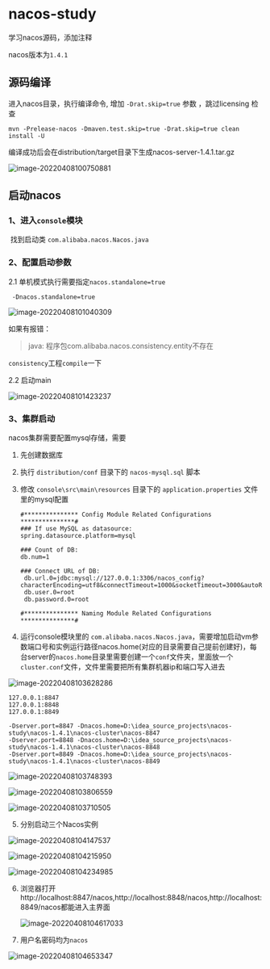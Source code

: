 # nacos-study
学习nacos源码，添加注释

nacos版本为`1.4.1`

## 源码编译
进入nacos目录，执行编译命令, 增加 `-Drat.skip=true` 参数 ，跳过licensing 检查
```shell
mvn -Prelease-nacos -Dmaven.test.skip=true -Drat.skip=true clean install -U 
```

编译成功后会在distribution/target目录下生成nacos-server-1.4.1.tar.gz

![image-20220408100750881](images/202204081007286.png)



## 启动nacos

### 1、进入`console`模块

​	找到启动类 `com.alibaba.nacos.Nacos.java`

### 2、配置启动参数

2.1 单机模式执行需要指定`nacos.standalone=true`

```shell
 -Dnacos.standalone=true
```

![image-20220408101040309](images/202204081010208.png)



如果有报错：

>  java: 程序包com.alibaba.nacos.consistency.entity不存在

`consistency`工程`compile`一下



2.2 启动main

![image-20220408101423237](images/202204081014898.png)



### 3、集群启动

nacos集群需要配置mysql存储，需要

1. 先创建数据库

2. 执行 `distribution/conf` 目录下的 `nacos-mysql.sql` 脚本

3. 修改 `console\src\main\resources` 目录下的 `application.properties` 文件里的mysql配置

   ```properties
   #*************** Config Module Related Configurations ***************#
   ### If use MySQL as datasource:
   spring.datasource.platform=mysql
   
   ### Count of DB:
   db.num=1
   
   ### Connect URL of DB:
    db.url.0=jdbc:mysql://127.0.0.1:3306/nacos_config?characterEncoding=utf8&connectTimeout=1000&socketTimeout=3000&autoReconnect=true&useUnicode=true&useSSL=false&serverTimezone=UTC
    db.user.0=root
    db.password.0=root
   
   #*************** Naming Module Related Configurations ***************#
   ```



4. 运行console模块里的 `com.alibaba.nacos.Nacos.java`，需要增加启动vm参数端口号和实例运行路径nacos.home(对应的目录需要自己提前创建好)，每台server的`nacos.home`目录里需要创建一个`conf`文件夹，里面放一个`cluster.conf`文件，文件里需要把所有集群机器ip和端口写入进去

![image-20220408103628286](images/image-20220408103628286.png)

```properties
127.0.0.1:8847
127.0.0.1:8848
127.0.0.1:8849
```

```properties
-Dserver.port=8847 -Dnacos.home=D:\idea_source_projects\nacos-study\nacos-1.4.1\nacos-cluster\nacos-8847
-Dserver.port=8848 -Dnacos.home=D:\idea_source_projects\nacos-study\nacos-1.4.1\nacos-cluster\nacos-8848
-Dserver.port=8849 -Dnacos.home=D:\idea_source_projects\nacos-study\nacos-1.4.1\nacos-cluster\nacos-8849
```





![image-20220408103748393](images/image-20220408103748393.png)

![image-20220408103806559](images/image-20220408103806559.png)

![image-20220408103710505](images/202204081037842.png)



5. 分别启动三个Nacos实例

![image-20220408104147537](images/image-20220408104147537.png)



![image-20220408104215950](images/image-20220408104215950.png)



![image-20220408104234985](images/image-20220408104234985.png)



6. 浏览器打开 http://localhost:8847/nacos,http://localhost:8848/nacos,http://localhost:8849/nacos都能进入主界面

   ![image-20220408104617033](images/image-20220408104617033.png)



7. 用户名密码均为`nacos`

![image-20220408104653347](images/image-20220408104653347.png)